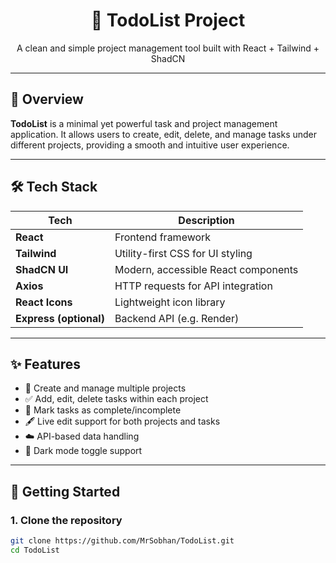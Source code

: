 <div align="center">
  <h1>📝 TodoList Project</h1>
  <p>A clean and simple project management tool built with React + Tailwind + ShadCN</p>
</div>

---

## 📌 Overview

**TodoList** is a minimal yet powerful task and project management application. It allows users to create, edit, delete, and manage tasks under different projects, providing a smooth and intuitive user experience.

---

## 🛠️ Tech Stack

| Tech         | Description                          |
|--------------|--------------------------------------|
| **React**    | Frontend framework                   |
| **Tailwind** | Utility-first CSS for UI styling     |
| **ShadCN UI**| Modern, accessible React components  |
| **Axios**    | HTTP requests for API integration    |
| **React Icons** | Lightweight icon library          |
| **Express (optional)** | Backend API (e.g. Render)   |

---

## ✨ Features

- 📁 Create and manage multiple projects
- ✅ Add, edit, delete tasks within each project
- 🔄 Mark tasks as complete/incomplete
- 🖋️ Live edit support for both projects and tasks
- ☁️ API-based data handling
- 🌙 Dark mode toggle support

---

## 🚀 Getting Started

### 1. Clone the repository

```bash
git clone https://github.com/MrSobhan/TodoList.git
cd TodoList
